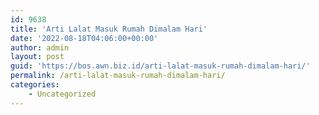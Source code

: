 ```yaml
---
id: 9638
title: 'Arti Lalat Masuk Rumah Dimalam Hari'
date: '2022-08-18T04:06:00+00:00'
author: admin
layout: post
guid: 'https://bos.awn.biz.id/arti-lalat-masuk-rumah-dimalam-hari/'
permalink: /arti-lalat-masuk-rumah-dimalam-hari/
categories:
    - Uncategorized
---
```


